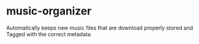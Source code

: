 music-organizer
===============

Automatically keeps new music files that are download properly stored and Tagged with the correct metadata. 
